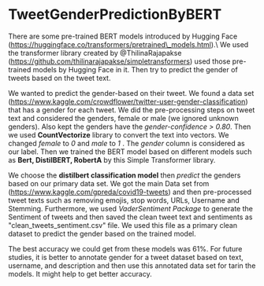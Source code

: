 # TweetGenderPredictionByBERT

There are some pre-trained BERT models introduced by Hugging Face (https://huggingface.co/transformers/pretrained\_models.html).\\
We used the transformer library created by @ThilinaRajapakse (https://github.com/thilinarajapakse/simpletransformers) 
used those pre-trained models by Hugging Face in it. Then try to predict the gender of tweets based on the tweet text.

We wanted to predict the gender-based on their tweet. We found a data set (https://www.kaggle.com/crowdflower/twitter-user-gender-classification)
that has a gender for each tweet. We did the pre-processing steps on tweet text and considered the genders, female or male (we ignored unknown genders).
Also kept the genders have the *gender-confidence > 0.80*. Then we used **CountVectorize** library to convert the text into vectors.
We changed *female* to *0* and *male* to *1* . The *gender* column is considered as our label.
Then we trained the BERT model based on different models such as **Bert, DistilBERT, RobertA** by this Simple Transformer library. 

We choose the **distilbert classification model** then *predict* the genders based on our primary data set. 
We got the main Data set from (https://www.kaggle.com/gpreda/covid19-tweets) and then pre-processed tweet texts such as removing emojis,
stop words, URLs, Username and Stemming. Furthermore, we used *VaderSentiment Package* to generate the Sentiment of tweets and then saved the clean tweet text
and sentiments as "clean_tweets_sentiment.csv" file. We used this file as a primary clean dataset to predict the gender based on the trained model.

The best accuracy we could get from these models was 61%. For future studies, it is better to annotate gender for a tweet dataset based on text, username, and 
description and then use this annotated data set for tarin the models. It might help to get better accuracy.

